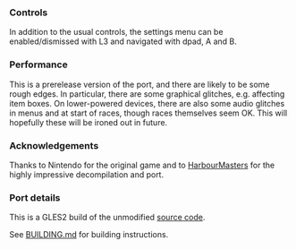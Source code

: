### Controls

In addition to the usual controls, the settings menu can be enabled/dismissed with L3 and navigated with dpad, A and B.


### Performance

This is a prerelease version of the port, and there are likely to be some rough edges. In particular, there are some graphical glitches, e.g. affecting item boxes. On lower-powered devices, there are also some audio glitches in menus and at start of races, though races themselves seem OK. This will hopefully these will be ironed out in future.


### Acknowledgements

Thanks to Nintendo for the original game and to [HarbourMasters](https://github.com/HarbourMasters/SpaghettiKart) for the highly impressive decompilation and port.


### Port details

This is a GLES2 build of the unmodified [source code](https://github.com/HarbourMasters/SpaghettiKart).

See [BUILDING.md](https://github.com/PortsMaster/PortMaster-New/blob/main/ports/spaghettikart/spaghettikart/BUILDING.md) for building instructions.
